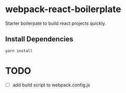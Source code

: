 # webpack-react-boilerplate
Starter boilerpate to build react projects quickly.

## Install Dependencies

```
yarn install
```

# TODO
 - [ ] add build script to webpack.config.js

